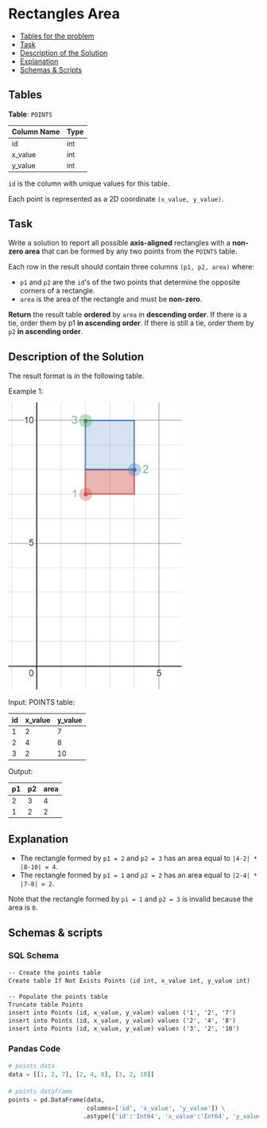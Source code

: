 # Rectangles Area

- [Tables for the problem](#tables)
- [Task](#task)
- [Description of the Solution](#description-of-the-solution)
- [Explanation](#explanation)
- [Schemas & Scripts](#schemas--scripts)

## Tables 

**Table**: `POINTS`

| Column Name | Type |
|-------------|------|
| id          | int  |
| x_value     | int  |
| y_value     | int  |

`id` is the column with unique values for this table.

Each point is represented as a 2D coordinate `(x_value, y_value)`.

## Task

Write a solution to report all possible **axis-aligned** rectangles with a **non-zero area** that can be 
formed by any two points from the `POINTS` table.

Each row in the result should contain three columns `(p1, p2, area)` where:

- `p1` and `p2` are the `id`'s of the two points that determine the opposite corners of a rectangle.
- `area` is the area of the rectangle and must be **non-zero**.

**Return** the result table **ordered** by `area` in **descending order**. If there is a tie, order them by p1 **in 
ascending order**. If there is still a tie, order them by `p2` **in ascending order**.

## Description of the Solution ##

The result format is in the following table.

Example 1:

![Alt text](../../data/rect.png "Rectangle")

Input: 
POINTS table:

| id  | x_value | y_value |
|-----|---------|---------|
| 1   | 2       | 7       |
| 2   | 4       | 8       |
| 3   | 2       | 10      |

Output: 

| p1  | p2  | area |
|-----|-----|------|
| 2   | 3   | 4    |
| 1   | 2   | 2    |

## Explanation ##

- The rectangle formed by `p1 = 2` and `p2 = 3` has an area equal to `|4-2| * |8-10| = 4`.
- The rectangle formed by `p1 = 1` and `p2 = 2` has an area equal to `|2-4| * |7-8| = 2`.

Note that the rectangle formed by `p1 = 1` and `p2 = 3` is invalid because the area is `0`.

## Schemas & scripts

### SQL Schema

```genericsql
-- Create the points table
Create table If Not Exists Points (id int, x_value int, y_value int)

-- Populate the points table
Truncate table Points
insert into Points (id, x_value, y_value) values ('1', '2', '7')
insert into Points (id, x_value, y_value) values ('2', '4', '8')
insert into Points (id, x_value, y_value) values ('3', '2', '10')
```

### Pandas Code

```python
# points data
data = [[1, 2, 7], [2, 4, 8], [3, 2, 10]]

# points dataframe
points = pd.DataFrame(data, 
                      columns=['id', 'x_value', 'y_value']) \
                     .astype({'id':'Int64', 'x_value':'Int64', 'y_value':'Int64'})
```
